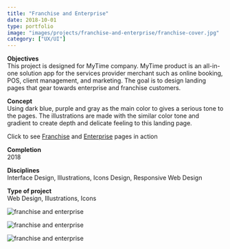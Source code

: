 ```yaml
---
title: "Franchise and Enterprise"
date: 2018-10-01
type: portfolio
image: "images/projects/franchise-and-enterprise/franchise-cover.jpg"
category: ["UX/UI"]
---
```


<b>Objectives</b><br>
This project is designed for MyTime company. MyTime product is an all-in-one solution app for the services provider merchant such as online booking, POS, client management, and marketing. The goal is to design landing pages that gear towards enterprise and franchise customers.

<b>Concept</b><br>
Using dark blue, purple and gray as the main color to gives a serious tone to the pages. The illustrations are made with the similar color tone and gradient to create depth and delicate feeling to this landing page.

Click to see <a href="https://www.mytime.com/m-franchises" target="_blank" rel="noopener noreferrer">Franchise</a> and <a href="https://www.mytime.com/m-enterprise" target="_blank" rel="noopener noreferrer">Enterprise</a> pages in action

<b>Completion</b><br>
2018

<b>Disciplines</b><br>
Interface Design, Illustrations, Icons Design, Responsive Web Design

<b>Type of project</b><br>
Web Design, Illustrations, Icons

<img src="/images/projects/franchise-and-enterprise/franchise-cover.jpg" loading="lazy" alt="franchise and enterprise"><br>

<img src="/images/projects/franchise-and-enterprise/franchise-1.jpg" loading="lazy" alt="franchise and enterprise"><br>

<img src="/images/projects/franchise-and-enterprise/franchise-2.jpg" loading="lazy" alt="franchise and enterprise"><br>

